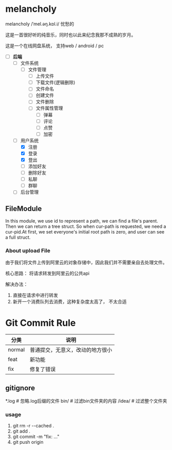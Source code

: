 # melancholy

melancholy /ˈmel.əŋ.kɒl.i/ 忧愁的

这是一首很好听的纯音乐，同时也以此来纪念我那不成熟的岁月。

这是一个在线网盘系统， 支持web / android / pc

- [ ] **后端**
    - [ ] 文件系统
        - [ ] 文件管理
            - [ ] 上传文件
            - [ ] 下载文件(逻辑删除)
            - [ ] 文件命名
            - [ ] 创建文件
            - [ ] 文件删除
            - [ ] 文件属性管理
                - [ ] 弹幕
                - [ ] 评论
                - [ ] 点赞
                - [ ] 加密
    - [ ] 用户系统
        - [x] 注册
        - [x] 登录
        - [x] 登出
        - [ ] 添加好友
        - [ ] 删除好友
        - [ ] 私聊
        - [ ] 群聊
    - [ ] 后台管理

## FileModule

In this module, we use id to represent a path, we can find a file's parent. Then we can return a tree struct. So when
cur-path is requested, we need a cur-pid.At first, we set everyone's initial root path is zero, and user can see a full
struct.

### About upload File

由于我们将文件上传到阿里云的对象存储中，因此我们并不需要亲自去处理文件。

核心思路： 将请求转发到阿里云的公共api

解决办法：

1. 直接在请求中进行转发
2. 新开一个消费队列去消费，这种复杂度太高了， 不太合适

# Git Commit Rule

分类 | 说明
---- | ----
normal | 普通提交，无意义，改动的地方很小
feat | 新功能
fix | 修复了错误

## gitignore

*.log # 忽略.log后缀的文件 bin/ # 过滤bin文件夹的内容 /idea/ # 过滤整个文件夹

### usage

1. git rm -r --cached .
2. git add .
3. git commit -m "fix: ..."
4. git push origin <branch name>
